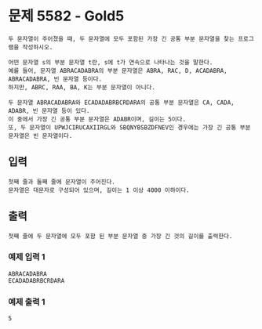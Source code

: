 # 문제 5582 - Gold5
    두 문자열이 주어졌을 때, 두 문자열에 모두 포함된 가장 긴 공통 부분 문자열을 찾는 프로그램을 작성하시오.
    
    어떤 문자열 s의 부분 문자열 t란, s에 t가 연속으로 나타나는 것을 말한다. 
    예를 들어, 문자열 ABRACADABRA의 부분 문자열은 ABRA, RAC, D, ACADABRA, ABRACADABRA, 빈 문자열 등이다. 
    하지만, ABRC, RAA, BA, K는 부분 문자열이 아니다.
    
    두 문자열 ABRACADABRA와 ECADADABRBCRDARA의 공통 부분 문자열은 CA, CADA, ADABR, 빈 문자열 등이 있다. 
    이 중에서 가장 긴 공통 부분 문자열은 ADABR이며, 길이는 5이다.
    또, 두 문자열이 UPWJCIRUCAXIIRGL와 SBQNYBSBZDFNEV인 경우에는 가장 긴 공통 부분 문자열은 빈 문자열이다.

## 입력
    첫째 줄과 둘째 줄에 문자열이 주어진다. 
    문자열은 대문자로 구성되어 있으며, 길이는 1 이상 4000 이하이다.

## 출력
    첫째 줄에 두 문자열에 모두 포함 된 부분 문자열 중 가장 긴 것의 길이를 출력한다.

### 예제 입력 1
    ABRACADABRA
    ECADADABRBCRDARA
### 예제 출력 1
    5